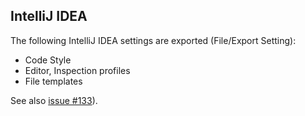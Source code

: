 IntelliJ IDEA
-------------

The following IntelliJ IDEA settings are exported (File/Export Setting):

* Code Style
* Editor, Inspection profiles
* File templates

See also [issue #133](https://github.com/javaslang/javaslang/issues/133)).
